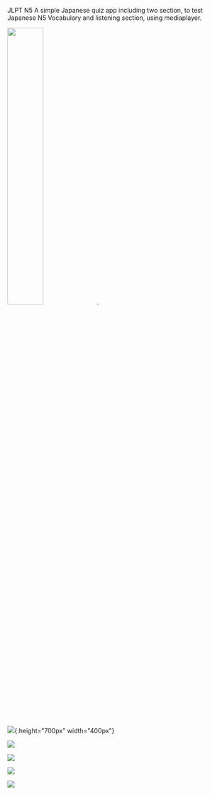 JLPT N5 
A simple Japanese quiz app including two section,
to test Japanese N5 Vocabulary and listening section, using mediaplayer.


<img src="/screenshots/a.jpg" width="40%">.


![](/screenshots/a.jpg){:height="700px" width="400px"}


![](/screenshots/b.jpg)


![](/screenshots/c.jpg)


![](/screenshots/d.jpg)


![](/screenshots/e.jpg)
